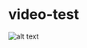 # video-test
![alt text](https://ih1.redbubble.net/image.875111931.4798/ra,kids_tee,x1250,FFFFFF:97ab1c12de,front-pad,1000x1000,f8f8f8.jpg)
